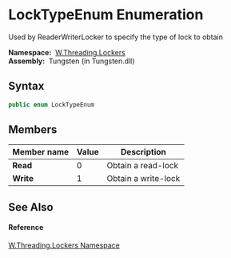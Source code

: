 LockTypeEnum Enumeration
========================
   Used by ReaderWriterLocker to specify the type of lock to obtain

  **Namespace:**  [W.Threading.Lockers][1]  
  **Assembly:**  Tungsten (in Tungsten.dll)

Syntax
------

```csharp
public enum LockTypeEnum
```


Members
-------

Member name | Value | Description         
----------- | ----- | ------------------- 
**Read**    | 0     | Obtain a read-lock  
**Write**   | 1     | Obtain a write-lock 


See Also
--------

#### Reference
[W.Threading.Lockers Namespace][1]  

[1]: ../README.md